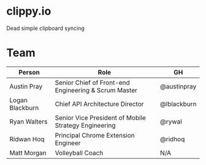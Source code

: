 clippy.io
=========

Dead simple clipboard syncing

# Team

Person | Role | GH
--- | --- | ---
Austin Pray | Senior Chief of Front-end Engineering & Scrum Master | @austinpray
Logan Blackburn | Chief API Architecture Director | @lblackburn
Ryan Walters | Senior Vice President of Mobile Strategy Engineering | @rywal
Ridwan Hoq | Principal Chrome Extension Engineer | @ridhoq
Matt Morgan | Volleyball Coach | N/A
